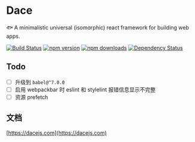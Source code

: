 # Dace

🐟 A minimalistic universal (isomorphic) react framework for building web apps.

[![Build Status](https://travis-ci.com/dacejs/dace.svg?branch=master)](https://travis-ci.com/dacejs/dace)
[![npm version](https://img.shields.io/npm/v/dace.svg?style=flat-square)](https://www.npmjs.com/package/dace)
[![npm downloads](https://img.shields.io/npm/dm/dace.svg?style=flat-square)](https://www.npmjs.com/package/dace)
[![Dependency Status](https://david-dm.org/dacejs/dace.svg)](https://david-dm.org/dacejs/dace)

## Todo
- [ ] 升级到 `babel@^7.0.0`
- [ ] 启用 webpackbar 时 eslint 和 stylelint 报错信息显示不完整
- [ ] 资源 prefetch

## 文档
[https://dacejs.com](https://dacejs.com)
